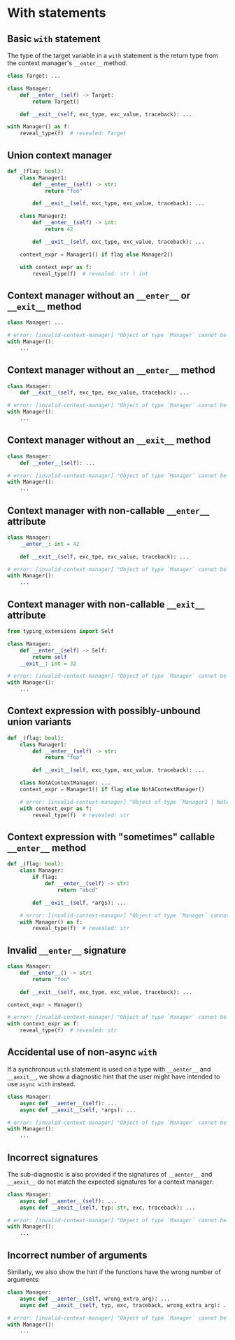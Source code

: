# With statements

## Basic `with` statement

The type of the target variable in a `with` statement is the return type from the context manager's
`__enter__` method.

```py
class Target: ...

class Manager:
    def __enter__(self) -> Target:
        return Target()

    def __exit__(self, exc_type, exc_value, traceback): ...

with Manager() as f:
    reveal_type(f)  # revealed: Target
```

## Union context manager

```py
def _(flag: bool):
    class Manager1:
        def __enter__(self) -> str:
            return "foo"

        def __exit__(self, exc_type, exc_value, traceback): ...

    class Manager2:
        def __enter__(self) -> int:
            return 42

        def __exit__(self, exc_type, exc_value, traceback): ...

    context_expr = Manager1() if flag else Manager2()

    with context_expr as f:
        reveal_type(f)  # revealed: str | int
```

## Context manager without an `__enter__` or `__exit__` method

```py
class Manager: ...

# error: [invalid-context-manager] "Object of type `Manager` cannot be used with `with` because it does not implement `__enter__` and `__exit__`"
with Manager():
    ...
```

## Context manager without an `__enter__` method

```py
class Manager:
    def __exit__(self, exc_tpe, exc_value, traceback): ...

# error: [invalid-context-manager] "Object of type `Manager` cannot be used with `with` because it does not implement `__enter__`"
with Manager():
    ...
```

## Context manager without an `__exit__` method

```py
class Manager:
    def __enter__(self): ...

# error: [invalid-context-manager] "Object of type `Manager` cannot be used with `with` because it does not implement `__exit__`"
with Manager():
    ...
```

## Context manager with non-callable `__enter__` attribute

```py
class Manager:
    __enter__: int = 42

    def __exit__(self, exc_tpe, exc_value, traceback): ...

# error: [invalid-context-manager] "Object of type `Manager` cannot be used with `with` because it does not correctly implement `__enter__`"
with Manager():
    ...
```

## Context manager with non-callable `__exit__` attribute

```py
from typing_extensions import Self

class Manager:
    def __enter__(self) -> Self:
        return self
    __exit__: int = 32

# error: [invalid-context-manager] "Object of type `Manager` cannot be used with `with` because it does not correctly implement `__exit__`"
with Manager():
    ...
```

## Context expression with possibly-unbound union variants

```py
def _(flag: bool):
    class Manager1:
        def __enter__(self) -> str:
            return "foo"

        def __exit__(self, exc_type, exc_value, traceback): ...

    class NotAContextManager: ...
    context_expr = Manager1() if flag else NotAContextManager()

    # error: [invalid-context-manager] "Object of type `Manager1 | NotAContextManager` cannot be used with `with` because the methods `__enter__` and `__exit__` are possibly missing"
    with context_expr as f:
        reveal_type(f)  # revealed: str
```

## Context expression with "sometimes" callable `__enter__` method

```py
def _(flag: bool):
    class Manager:
        if flag:
            def __enter__(self) -> str:
                return "abcd"

        def __exit__(self, *args): ...

    # error: [invalid-context-manager] "Object of type `Manager` cannot be used with `with` because the method `__enter__` may be missing"
    with Manager() as f:
        reveal_type(f)  # revealed: str
```

## Invalid `__enter__` signature

```py
class Manager:
    def __enter__() -> str:
        return "foo"

    def __exit__(self, exc_type, exc_value, traceback): ...

context_expr = Manager()

# error: [invalid-context-manager] "Object of type `Manager` cannot be used with `with` because it does not correctly implement `__enter__`"
with context_expr as f:
    reveal_type(f)  # revealed: str
```

## Accidental use of non-async `with`

<!-- snapshot-diagnostics -->

If a synchronous `with` statement is used on a type with `__aenter__` and `__aexit__`, we show a
diagnostic hint that the user might have intended to use `async with` instead.

```py
class Manager:
    async def __aenter__(self): ...
    async def __aexit__(self, *args): ...

# error: [invalid-context-manager] "Object of type `Manager` cannot be used with `with` because it does not implement `__enter__` and `__exit__`"
with Manager():
    ...
```

## Incorrect signatures

The sub-diagnostic is also provided if the signatures of `__aenter__` and `__aexit__` do not match
the expected signatures for a context manager:

```py
class Manager:
    async def __aenter__(self): ...
    async def __aexit__(self, typ: str, exc, traceback): ...

# error: [invalid-context-manager] "Object of type `Manager` cannot be used with `with` because it does not implement `__enter__` and `__exit__`"
with Manager():
    ...
```

## Incorrect number of arguments

Similarly, we also show the hint if the functions have the wrong number of arguments:

```py
class Manager:
    async def __aenter__(self, wrong_extra_arg): ...
    async def __aexit__(self, typ, exc, traceback, wrong_extra_arg): ...

# error: [invalid-context-manager] "Object of type `Manager` cannot be used with `with` because it does not implement `__enter__` and `__exit__`"
with Manager():
    ...
```
